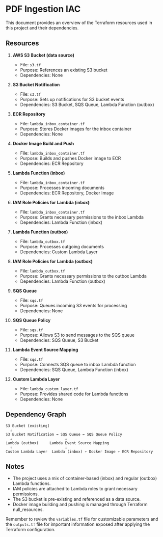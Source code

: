 # PDF Ingestion IAC

This document provides an overview of the Terraform resources used in this project and their dependencies.

## Resources

1. **AWS S3 Bucket (data source)**
   - File: `s3.tf`
   - Purpose: References an existing S3 bucket
   - Dependencies: None

2. **S3 Bucket Notification**
   - File: `s3.tf`
   - Purpose: Sets up notifications for S3 bucket events
   - Dependencies: S3 Bucket, SQS Queue, Lambda Function (outbox)

3. **ECR Repository**
   - File: `lambda_inbox_container.tf`
   - Purpose: Stores Docker images for the inbox container
   - Dependencies: None

4. **Docker Image Build and Push**
   - File: `lambda_inbox_container.tf`
   - Purpose: Builds and pushes Docker image to ECR
   - Dependencies: ECR Repository

5. **Lambda Function (inbox)**
   - File: `lambda_inbox_container.tf`
   - Purpose: Processes incoming documents
   - Dependencies: ECR Repository, Docker Image

6. **IAM Role Policies for Lambda (inbox)**
   - File: `lambda_inbox_container.tf`
   - Purpose: Grants necessary permissions to the inbox Lambda
   - Dependencies: Lambda Function (inbox)

7. **Lambda Function (outbox)**
   - File: `lambda_outbox.tf`
   - Purpose: Processes outgoing documents
   - Dependencies: Custom Lambda Layer

8. **IAM Role Policies for Lambda (outbox)**
   - File: `lambda_outbox.tf`
   - Purpose: Grants necessary permissions to the outbox Lambda
   - Dependencies: Lambda Function (outbox)

9. **SQS Queue**
   - File: `sqs.tf`
   - Purpose: Queues incoming S3 events for processing
   - Dependencies: None

10. **SQS Queue Policy**
    - File: `sqs.tf`
    - Purpose: Allows S3 to send messages to the SQS queue
    - Dependencies: SQS Queue, S3 Bucket

11. **Lambda Event Source Mapping**
    - File: `sqs.tf`
    - Purpose: Connects SQS queue to inbox Lambda function
    - Dependencies: SQS Queue, Lambda Function (inbox)

12. **Custom Lambda Layer**
    - File: `lambda_custom_layer.tf`
    - Purpose: Provides shared code for Lambda functions
    - Dependencies: None

## Dependency Graph

```
S3 Bucket (existing)
  ↓
S3 Bucket Notification → SQS Queue ← SQS Queue Policy
  ↓                        ↓
Lambda (outbox)     Lambda Event Source Mapping
  ↑                        ↓
Custom Lambda Layer  Lambda (inbox) ← Docker Image ← ECR Repository
```

## Notes

- The project uses a mix of container-based (inbox) and regular (outbox) Lambda functions.
- IAM policies are attached to Lambda roles to grant necessary permissions.
- The S3 bucket is pre-existing and referenced as a data source.
- Docker image building and pushing is managed through Terraform null_resources.

Remember to review the `variables.tf` file for customizable parameters and the `outputs.tf` file for important information exposed after applying the Terraform configuration.
